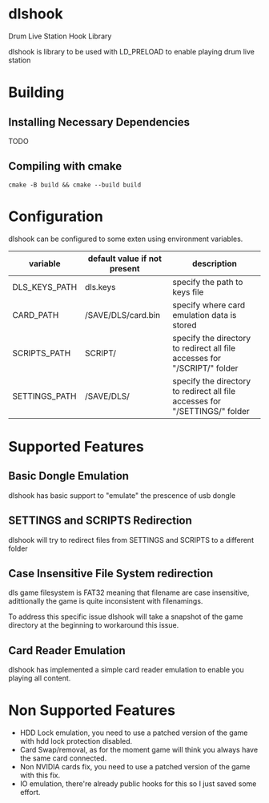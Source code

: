 # dlshook
Drum Live Station Hook Library

dlshook is library to be used with LD_PRELOAD to enable playing drum live station

# Building
## Installing Necessary Dependencies
TODO

## Compiling with cmake

```console
cmake -B build && cmake --build build
```

# Configuration

dlshook can be configured to some exten using environment variables.

|variable|default value if not present|description|
|--------|----------------------------|-----------|
|DLS_KEYS_PATH|dls.keys|specify the path to keys file|
|CARD_PATH|/SAVE/DLS/card.bin|specify where card emulation data is stored|
|SCRIPTS_PATH|SCRIPT/|specify the directory to redirect all file accesses for "/SCRIPT/" folder|
|SETTINGS_PATH|/SAVE/DLS/|specify the directory to redirect all file accesses for "/SETTINGS/" folder|

# Supported Features
## Basic Dongle Emulation
dlshook has basic support to "emulate" the prescence of usb dongle

## SETTINGS and SCRIPTS Redirection
dlshook will try to redirect files from SETTINGS and SCRIPTS to a different folder

## Case Insensitive File System redirection
dls game filesystem is FAT32 meaning that filename are case insensitive, adittionally the game is quite inconsistent with filenamings.

To address this specific issue dlshook will take a snapshot of the game directory at the beginning to workaround this issue.

## Card Reader Emulation
dlshook has implemented a simple card reader emulation to enable you playing all content.

# Non Supported Features
* HDD Lock emulation, you need to use a patched version of the game with hdd lock protection disabled.
* Card Swap/removal, as for the moment game will think you always have the same card connected.
* Non NVIDIA cards fix, you need to use a patched version of the game with this fix.
* IO emulation, there're already public hooks for this so I just saved some effort.
